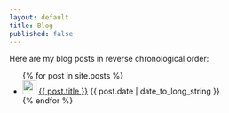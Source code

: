```yaml
---
layout: default
title: Blog
published: false
---
```

<p>Here are my blog posts in reverse chronological order:</p>

<ul>
  {% for post in site.posts %}
    <li class="spaced">
      <img src="{{ post.thumbnail-img }}"  width="25" height="25">
      <a href="{{ post.url }}">{{ post.title }}</a>  {{ post.date | date_to_long_string }}
    </li>
  {% endfor %}
</ul>